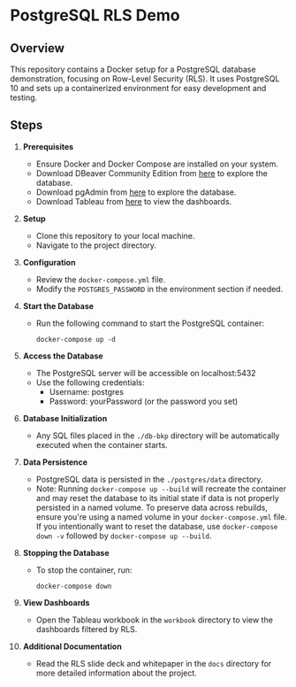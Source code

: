 # PostgreSQL RLS Demo

## Overview

This repository contains a Docker setup for a PostgreSQL database demonstration, focusing on Row-Level Security (RLS). It uses PostgreSQL 10 and sets up a containerized environment for easy development and testing.

## Steps

1. **Prerequisites**
   - Ensure Docker and Docker Compose are installed on your system.
   - Download DBeaver Community Edition from [here](https://dbeaver.io/download/) to explore the database.
   - Download pgAdmin from [here](https://www.pgadmin.org/download/) to explore the database.
   - Download Tableau from [here](https://www.tableau.com/products/desktop/download) to view the dashboards.

2. **Setup**
   - Clone this repository to your local machine.
   - Navigate to the project directory.

3. **Configuration**
   - Review the `docker-compose.yml` file.
   - Modify the `POSTGRES_PASSWORD` in the environment section if needed.

4. **Start the Database**
   - Run the following command to start the PostgreSQL container:
     ```
     docker-compose up -d
     ```

5. **Access the Database**
   - The PostgreSQL server will be accessible on localhost:5432
   - Use the following credentials:
     - Username: postgres
     - Password: yourPassword (or the password you set)

6. **Database Initialization**
   - Any SQL files placed in the `./db-bkp` directory will be automatically executed when the container starts.

7. **Data Persistence**
   - PostgreSQL data is persisted in the `./postgres/data` directory.
   - Note: Running `docker-compose up --build` will recreate the container and may reset the database to its initial state if data is not properly persisted in a named volume. To preserve data across rebuilds, ensure you're using a named volume in your `docker-compose.yml` file. If you intentionally want to reset the database, use `docker-compose down -v` followed by `docker-compose up --build`.

8. **Stopping the Database**
   - To stop the container, run:
     ```
     docker-compose down
     ```

9. **View Dashboards**
   - Open the Tableau workbook in the `workbook` directory to view the dashboards filtered by RLS.

10. **Additional Documentation**
    - Read the RLS slide deck and whitepaper in the `docs` directory for more detailed information about the project.
